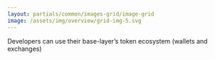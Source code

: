 ```yaml
---
layout: partials/common/images-grid/image-grid
image: /assets/img/overview/grid-img-5.svg
---
```


Developers can use their base-layer’s token ecosystem (wallets and exchanges)
